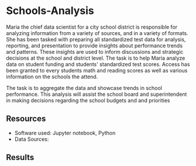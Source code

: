 # Schools-Analysis
Maria the chief data scientist for a city school district is responsible for analyzing information from a variety of sources, and in a variety of formats. 
She has been tasked with preparing all standardized test data for analysis, reporting, and presentation to provide insights about performance trends and patterns. 
These insights are used to inform discussions and strategic decisions at the school and district level. 
The task is to help Maria analyze data on student funding and students' standardized test scores. 
Access has been granted to every students math and reading scores as well as various information on the schools the attend.

The task is to aggregate the data and showcase trends in school performance. This analysis will assist the school board and superintendent in making decisions regarding the school budgets and and priorities

## Resources
- Software used: Jupyter notebook, Python
- Data Sources: 

## Results
